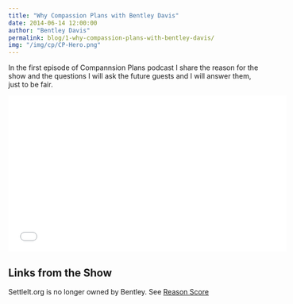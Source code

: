 ```yaml
---
title: "Why Compassion Plans with Bentley Davis"
date: 2014-06-14 12:00:00
author: "Bentley Davis"
permalink: blog/1-why-compassion-plans-with-bentley-davis/
img: "/img/cp/CP-Hero.png"
---
```


In the first episode of Compannsion Plans podcast I share the reason for the show and the questions I will ask the future guests and I will answer them, just to be fair.

<iframe src="//www.youtube.com/embed/8OKLvlf37lQ?rel=0" width="560" height="315" frameborder="0" allowfullscreen="allowfullscreen"></iframe></p>

## Links from the Show

SettleIt.org is no longer owned by Bentley. See [Reason Score](https://ReasonScore.com)
